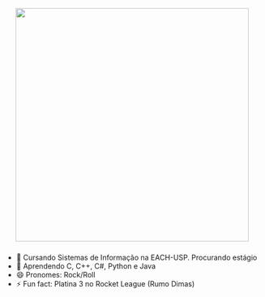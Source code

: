 
<p align="center">
  <img width="460" src="Yakuza 0 GIF.gif">
</p>

###

- 🔭 Cursando Sistemas de Informação na EACH-USP. Procurando estágio
- 🌱 Aprendendo C, C++, C#, Python e Java
- 😄 Pronomes: Rock/Roll
- ⚡ Fun fact: Platina 3 no Rocket League (Rumo Dimas)

 
